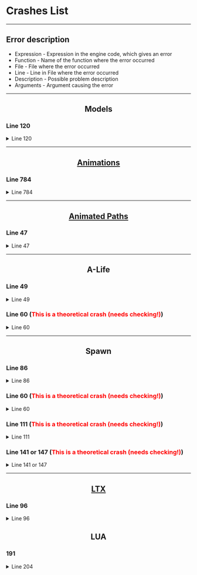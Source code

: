 # Crashes List

___

## Error description

- Expression - Expression in the engine code, which gives an error
- Function - Name of the function where the error occurred
- File - File where the error occurred
- Line - Line in File where the error occurred
- Description - Possible problem description
- Arguments - Argument causing the error

___

## <center>Models</center>

### Line 120

<details>
    <summary>Line 120</summary>

[error]Expression    : \<no expression>

[error]Function      : [CModelPool::Instance_Load](https://bitbucket.org/anomalymod/xray-monolith/src/d369db0ce75b8101c8d0fe1b2fa7a84b04910a35/src/Layers/xrRender/ModelPool.cpp#lines-100)

[error]File          : [..\xrRender\ModelPool.cpp](https://bitbucket.org/anomalymod/xray-monolith/src/master/src/Layers/xrRender/ModelPool.cpp)

[error]Line          : [120](https://bitbucket.org/anomalymod/xray-monolith/src/d369db0ce75b8101c8d0fe1b2fa7a84b04910a35/src/Layers/xrRender/ModelPool.cpp#lines-120)

[error]Description   : fatal error

[error]Arguments     : Can't find model file "`path and file name`".

- Clarification: No 3D .ogf model was found

- Error fixing:
  - Check that the model exists
  - Check that the paths to it are correct

</details>

___

## <center>[Animations](../main-folders-and-files/file-formats/omf.md)</center>

### Line 784

<details>
    <summary>Line 784</summary>

[error]Expression    : \<no expression>

[error]Function      : [CKinematicsAnimated::Load::<lambda_1d323dfa2c5eacee46e042904e528af6>::operator ()](https://bitbucket.org/anomalymod/xray-monolith/src/d369db0ce75b8101c8d0fe1b2fa7a84b04910a35/src/Layers/xrRender/SkeletonAnimated.cpp#lines-769)

[error]File          : [..\xrRender\SkeletonAnimated.cpp](https://bitbucket.org/anomalymod/xray-monolith/src/master/src/Layers/xrRender/SkeletonAnimated.cpp)

[error]Line          : [784](https://bitbucket.org/anomalymod/xray-monolith/src/d369db0ce75b8101c8d0fe1b2fa7a84b04910a35/src/Layers/xrRender/SkeletonAnimated.cpp#lines-784)

[error]Description   : fatal error

[error]Arguments     : Can't find motion file "`path and file name`".

- Clarification: No .omf animation was found

- Error fixing:
  - Check that the animation exists
  - Check the correct paths to it in the Motions Reference of the model

</details>

___

## <center>[Animated Paths](../main-folders-and-files/file-formats/anm.md)</center>

### Line 47

<details>
    <summary>Line 47</summary>

[error]Expression    : \<no expression>

[error]Function      : [CObjectAnimator::LoadMotions](https://bitbucket.org/anomalymod/xray-monolith/src/d369db0ce75b8101c8d0fe1b2fa7a84b04910a35/src/xrEngine/ObjectAnimator.cpp#lines-42)

[error]File          : [ObjectAnimator.cpp](https://bitbucket.org/anomalymod/xray-monolith/src/master/src/xrEngine/ObjectAnimator.cpp)

[error]Line          : [47](https://bitbucket.org/anomalymod/xray-monolith/src/d369db0ce75b8101c8d0fe1b2fa7a84b04910a35/src/xrEngine/ObjectAnimator.cpp#lines-47)

[error]Description   : fatal error

[error]Arguments     : Can't find motion file "`path and file name`".

- Clarification: No .anm file was found

- Error fixing:
  - Check that the .anm file exists
  - Check that the paths to it are correct

</details>

___

## <center>A-Life</center>

### Line 49

<details>
    <summary>Line 49</summary>

[error]Expression    : false

[error]Function      : [CPatternFunction::vfLoadEF](https://bitbucket.org/anomalymod/xray-monolith/src/d369db0ce75b8101c8d0fe1b2fa7a84b04910a35/src/xrGame/ef_pattern.cpp#lines-43)

[error]File          : [ef_pattern.cpp](https://bitbucket.org/anomalymod/xray-monolith/src/master/src/xrGame/ef_pattern.cpp)

[error]Line          : [49](https://bitbucket.org/anomalymod/xray-monolith/src/d369db0ce75b8101c8d0fe1b2fa7a84b04910a35/src/xrGame/ef_pattern.cpp#lines-49)

[error]Description   : assertion failed

- Clarification: No [.efd](../main-folders-and-files/file-formats/efd.md) file was found

- Error fixing:
  - Check that the .efd file exists

</details>

### Line 60 (<font style="color: red">This is a theoretical crash (needs checking!)</font>)

<details>
    <summary>Line 60</summary>

[error]Expression    : false

[error]Function      : [CPatternFunction::vfLoadEF](https://bitbucket.org/anomalymod/xray-monolith/src/d369db0ce75b8101c8d0fe1b2fa7a84b04910a35/src/xrGame/ef_pattern.cpp#lines-43)

[error]File          : [ef_pattern.cpp](https://bitbucket.org/anomalymod/xray-monolith/src/master/src/xrGame/ef_pattern.cpp)

[error]Line          : [60](https://bitbucket.org/anomalymod/xray-monolith/src/d369db0ce75b8101c8d0fe1b2fa7a84b04910a35/src/xrGame/ef_pattern.cpp#lines-60)

[error]Description   : assertion failed

- Clarification: Not supported version of the Evaluation Function Contructor

- Error fixing:
  - The .efd file must be generated with a supported version of the Evaluation Function Contructor (?)

</details>

___

## <center>Spawn</center>

### Line 86

<details>
    <summary>Line 86</summary>

[error]Expression    : FS.exist(file_name, "$game_spawn$", *m_spawn_name, ".spawn")

[error]Function      : [CALifeSpawnRegistry::load](https://bitbucket.org/anomalymod/xray-monolith/src/d369db0ce75b8101c8d0fe1b2fa7a84b04910a35/src/xrGame/alife_spawn_registry.cpp#lines-81)

[error]File          : [alife_spawn_registry.cpp](https://bitbucket.org/anomalymod/xray-monolith/src/master/src/xrGame/alife_spawn_registry.cpp)

[error]Line          : [86](https://bitbucket.org/anomalymod/xray-monolith/src/d369db0ce75b8101c8d0fe1b2fa7a84b04910a35/src/xrGame/alife_spawn_registry.cpp#lines-86)

[error]Description   : Can't find spawn file:

[error]Arguments     : "`file name`"

- Clarification: No .spawn file was found

- Error fixing:
  - Check that the .spawn file exists

</details>

### Line 60 (<font style="color: red">This is a theoretical crash (needs checking!)</font>)

<details>
    <summary>Line 60</summary>

[error]Expression    : R_ASSERT2(file_stream.find_chunk(SPAWN_CHUNK_DATA)

[error]Function      : [CALifeSpawnRegistry::load](https://bitbucket.org/anomalymod/xray-monolith/src/d369db0ce75b8101c8d0fe1b2fa7a84b04910a35/src/xrGame/alife_spawn_registry.cpp#lines-54)

[error]File          : [alife_spawn_registry.cpp](https://bitbucket.org/anomalymod/xray-monolith/src/master/src/xrGame/alife_spawn_registry.cpp)

[error]Line          : [60](https://bitbucket.org/anomalymod/xray-monolith/src/d369db0ce75b8101c8d0fe1b2fa7a84b04910a35/src/xrGame/alife_spawn_registry.cpp#lines-60)

[error]Description   : Cannot find chunk SPAWN_CHUNK_DATA!

- Clarification: No chunk `SPAWN_CHUNK_DATA` was found in .spawn file

- Error fixing:

</details>

### Line  111 (<font style="color: red">This is a theoretical crash (needs checking!)</font>)

<details>
    <summary>Line 111</summary>

[error]Expression    : R_ASSERT2(!save_guid || (*save_guid == header().guid()) || ignore_save_incompatibility()

[error]Function      : [CALifeSpawnRegistry::load](https://bitbucket.org/anomalymod/xray-monolith/src/d369db0ce75b8101c8d0fe1b2fa7a84b04910a35/src/xrGame/alife_spawn_registry.cpp#lines-105)

[error]File          : [alife_spawn_registry.cpp](https://bitbucket.org/anomalymod/xray-monolith/src/master/src/xrGame/alife_spawn_registry.cpp)

[error]Line          : [111](https://bitbucket.org/anomalymod/xray-monolith/src/d369db0ce75b8101c8d0fe1b2fa7a84b04910a35/src/xrGame/alife_spawn_registry.cpp#lines-111)

[error]Description   : Saved game doesn't correspond to the spawn : DELETE SAVED GAME!

- Clarification:

- Error fixing:

</details>

### Line 141 or 147 (<font style="color: red">This is a theoretical crash (needs checking!)</font>)

<details>
    <summary>Line 141 or 147</summary>

[error]Expression    : R_ASSERT2(chunk, "Spawn version mismatch - REBUILD SPAWN!"); or R_ASSERT2(m_chunk, "Spawn version mismatch - REBUILD SPAWN!");

[error]Function      : [CALifeSpawnRegistry::load](https://bitbucket.org/anomalymod/xray-monolith/src/d369db0ce75b8101c8d0fe1b2fa7a84b04910a35/src/xrGame/alife_spawn_registry.cpp#lines-105)

[error]File          : [alife_spawn_registry.cpp](https://bitbucket.org/anomalymod/xray-monolith/src/master/src/xrGame/alife_spawn_registry.cpp)

[error]Line          : [141](https://bitbucket.org/anomalymod/xray-monolith/src/d369db0ce75b8101c8d0fe1b2fa7a84b04910a35/src/xrGame/alife_spawn_registry.cpp#lines-141) or [147](https://bitbucket.org/anomalymod/xray-monolith/src/d369db0ce75b8101c8d0fe1b2fa7a84b04910a35/src/xrGame/alife_spawn_registry.cpp#lines-147)

[error]Description   : Spawn version mismatch - REBUILD SPAWN!

- Clarification:

- Error fixing:

</details>

___

## <center>[LTX](../configs/ltx-files.md)</center>

### Line 96

<details>
    <summary>Line 96</summary>

[error]Expression    : FS.exist(fn, "$game_textures$", buf, ".ini")

[error]Function      : [CGameFont::Initialize](https://bitbucket.org/anomalymod/xray-monolith/src/d369db0ce75b8101c8d0fe1b2fa7a84b04910a35/src/xrEngine/GameFont.cpp#lines-71)

[error]File          : [GameFont.cpp](https://bitbucket.org/anomalymod/xray-monolith/src/master/src/xrEngine/GameFont.cpp)

[error]Line          : [96](https://bitbucket.org/anomalymod/xray-monolith/src/d369db0ce75b8101c8d0fe1b2fa7a84b04910a35/src/xrEngine/GameFont.cpp#lines-96)

[error]Description   : "`path and ui_font_hud_01.ini`"

- Clarification: No ui_font_hud_01.ini file was found

- Error fixing:
  - Check that the .spawn file exists

</details>

## <center>LUA</center>

### 191

<details>
    <summary>Line 204</summary>

[error]Expression    : \<no expression>

[error]Function      : [CScriptEngine::lua_pcall_failed](https://bitbucket.org/anomalymod/xray-monolith/src/d369db0ce75b8101c8d0fe1b2fa7a84b04910a35/src/xrServerEntities/script_engine.cpp#lines-197)

[error]File          : [..\xrServerEntities\script_engine.cpp](https://bitbucket.org/anomalymod/xray-monolith/src/master/src/xrServerEntities/script_engine.cpp)

[error]Line          : [204](https://bitbucket.org/anomalymod/xray-monolith/src/d369db0ce75b8101c8d0fe1b2fa7a84b04910a35/src/xrServerEntities/script_engine.cpp#lines-204)

[error]Description   : fatal error

[error]Arguments     : LUA error: ...e.r anomaly/bin/..\gamedata\scripts\xr_weapon_jam.script:62: bad argument #1 to 'pairs' (table expected, got nil)

- Clarification:

- Error fixing:

</details>
